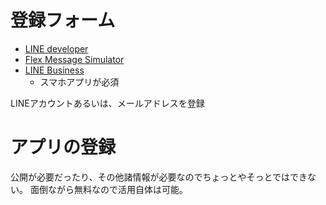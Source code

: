 # 登録フォーム
- [LINE developer](https://account.line.biz/login?redirectUri=https%3A%2F%2Fdevelopers.line.biz%2Fconsole%2F)
- [Flex Message Simulator](https://developers.line.biz/flex-simulator/)
- [LINE Business](https://www.linebiz.com/jp/service/line-official-account/)
  - スマホアプリが必須

LINEアカウントあるいは、メールアドレスを登録

# アプリの登録
公開が必要だったり、その他諸情報が必要なのでちょっとやそっとではできない。
面倒ながら無料なので活用自体は可能。
